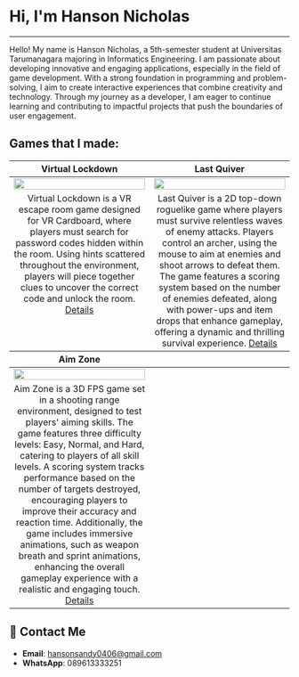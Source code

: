 # Hi, I'm Hanson Nicholas
---
Hello! My name is Hanson Nicholas, a 5th-semester student at Universitas Tarumanagara majoring in Informatics Engineering. I am passionate about developing innovative and engaging applications, especially in the field of game development. With a strong foundation in programming and problem-solving, I aim to create interactive experiences that combine creativity and technology. Through my journey as a developer, I am eager to continue learning and contributing to impactful projects that push the boundaries of user engagement.</br>

## Games that I made:

<table style="text-align: center;">
  <thead>
    <tr>
      <th width="50%"><a>Virtual Lockdown</a></th>
      <th width="50%"><a>Last Quiver</a></th>
    </tr>
  </thead>
  <tbody>
    <tr>
      <td>
        <a href = "https://github.com/Swiper0/Virtual-Lockdown"><img width="100%" src=""></a>
      </td>
      <td>
        <a href = "https://github.com/Swiper0/Last-Quiver"><img width="100%" src=""></a>
      </td>
    </tr>
    <tr>
      <td valign="text-top">Virtual Lockdown is a VR escape room game designed for VR Cardboard, where players must search for password codes hidden within the room. Using hints scattered throughout the environment, players will piece together clues to uncover the correct code and unlock the room. 
      <a href="https://github.com/Swiper0/Virtual-Lockdown">Details</a></td></td>
      <td valign="text-top">Last Quiver is a 2D top-down roguelike game where players must survive relentless waves of enemy attacks. Players control an archer, using the mouse to aim at enemies and shoot arrows to defeat them. The game features a scoring system based on the number of enemies defeated, along with power-ups and item drops that enhance gameplay, offering a dynamic and thrilling survival experience.
      <a href="https://github.com/Swiper0/Last-Quiver">Details</a></td>
    </tr>
  </tbody>
  <thead>
    <tr>
      <th width="50%"><a>Aim Zone</a></th>
    </tr>
  </thead>
  <tbody>
    <tr>
      <td>
        <a href = "https://github.com/Swiper0/Aim-Zone"><img width="100%" src=""></a>
      </td>
    </tr>
    <tr>
      <td valign="text-top">Aim Zone is a 3D FPS game set in a shooting range environment, designed to test players' aiming skills. The game features three difficulty levels: Easy, Normal, and Hard, catering to players of all skill levels. A scoring system tracks performance based on the number of targets destroyed, encouraging players to improve their accuracy and reaction time. Additionally, the game includes immersive animations, such as weapon breath and sprint animations, enhancing the overall gameplay experience with a realistic and engaging touch.
      <a href="https://github.com/Swiper0/Aim-Zone">Details</a></td>
    </tr>
  </tbody>
</table>

## 📩 Contact Me
- **Email**: hansonsandy0406@gmail.com
- **WhatsApp**: 089613333251